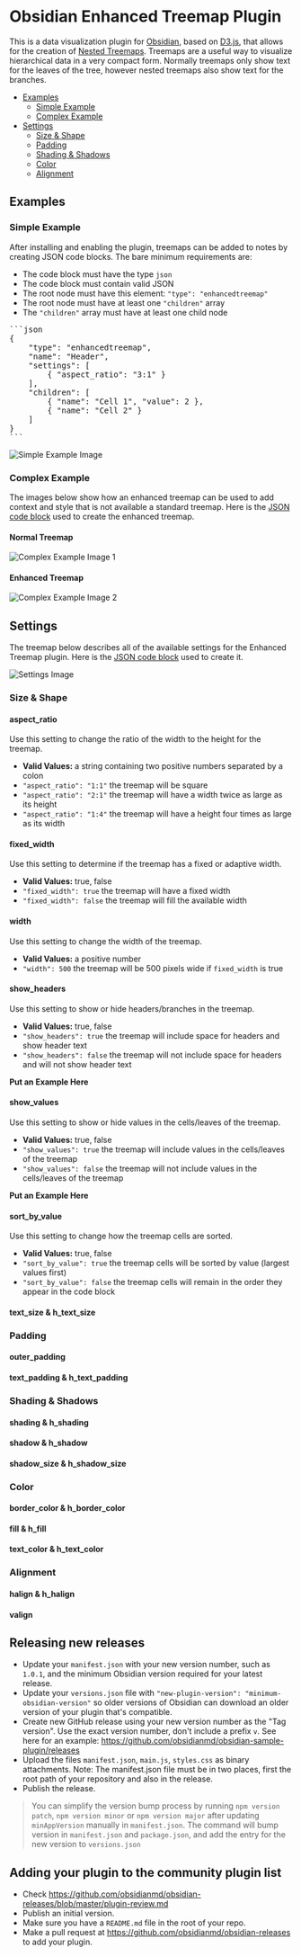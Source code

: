 # Obsidian Enhanced Treemap Plugin

This is a data visualization plugin for [Obsidian](https://obsidian.md), based on [D3.js](https://d3js.org), that allows for the creation of [Nested Treemaps](https://observablehq.com/@d3/nested-treemap).
Treemaps are a useful way to visualize hierarchical data in a very compact form.
Normally treemaps only show text for the leaves of the tree, however nested treemaps also show text for the branches.

- [Examples](#examples)
    - [Simple Example](#simple-example)
    - [Complex Example](#complex-example)
- [Settings](#settings)
    - [Size & Shape](#size--shape)
    - [Padding](#padding)
    - [Shading & Shadows](#shading--shadows)
    - [Color](#color)
    - [Alignment](#alignment)


## Examples

### Simple Example

After installing and enabling the plugin, treemaps can be added to notes by creating JSON code blocks.
The bare minimum requirements are:
- The code block must have the type `json`
- The code block must contain valid JSON
- The root node must have this element: `"type": "enhancedtreemap"`
- The root node must have at least one `"children"` array
- The `"children"` array must have at least one child node

<pre>
```json
{
    "type": "enhancedtreemap",
    "name": "Header",
    "settings": [
        { "aspect_ratio": "3:1" }
    ],
    "children": [
        { "name": "Cell 1", "value": 2 },
        { "name": "Cell 2" }
    ]
}
```
</pre>

![Simple Example Image](./examples/SimpleExample.png)

### Complex Example

The images below show how an enhanced treemap can be used to add context and style that is not available a standard treemap. Here is the [JSON code block](examples/ComplexExample.md) used to create the enhanced treemap.

#### Normal Treemap
![Complex Example Image 1](./examples/ComplexExample1.png)

#### Enhanced Treemap
![Complex Example Image 2](./examples/ComplexExample2.png)


## Settings

The treemap below describes all of the available settings for the Enhanced Treemap plugin. Here is the [JSON code block](examples/Settings.md) used to create it.

![Settings Image](./examples/Settings.png)

### Size & Shape
#### aspect_ratio
Use this setting to change the ratio of the width to the height for the treemap.
- **Valid Values:** a string containing two positive numbers separated by a colon
- `"aspect_ratio": "1:1"` the treemap will be square
- `"aspect_ratio": "2:1"` the treemap will have a width twice as large as its height
- `"aspect_ratio": "1:4"` the treemap will have a height four times as large as its width

#### fixed_width
Use this setting to determine if the treemap has a fixed or adaptive width.
- **Valid Values:** true, false
- `"fixed_width": true` the treemap will have a fixed width
- `"fixed_width": false` the treemap will fill the available width

#### width
Use this setting to change the width of the treemap.
- **Valid Values:** a positive number
- `"width": 500` the treemap will be 500 pixels wide if `fixed_width` is true

#### show_headers
Use this setting to show or hide headers/branches in the treemap.
- **Valid Values:** true, false
- `"show_headers": true` the treemap will include space for headers and show header text
- `"show_headers": false` the treemap will not include space for headers and will not show header text

**Put an Example Here**

#### show_values
Use this setting to show or hide values in the cells/leaves of the treemap.
- **Valid Values:** true, false
- `"show_values": true` the treemap will include values in the cells/leaves of the treemap
- `"show_values": false` the treemap will not include values in the cells/leaves of the treemap

**Put an Example Here**

#### sort_by_value
Use this setting to change how the treemap cells are sorted.
- **Valid Values:** true, false
- `"sort_by_value": true` the treemap cells will be sorted by value (largest values first)
- `"sort_by_value": false` the treemap cells will remain in the order they appear in the code block

#### text_size & h_text_size

### Padding
#### outer_padding
#### text_padding & h_text_padding

### Shading & Shadows
#### shading & h_shading
#### shadow & h_shadow
#### shadow_size & h_shadow_size

### Color
#### border_color & h_border_color
#### fill & h_fill
#### text_color & h_text_color

### Alignment
#### halign & h_halign
#### valign


## Releasing new releases

- Update your `manifest.json` with your new version number, such as `1.0.1`, and the minimum Obsidian version required for your latest release.
- Update your `versions.json` file with `"new-plugin-version": "minimum-obsidian-version"` so older versions of Obsidian can download an older version of your plugin that's compatible.
- Create new GitHub release using your new version number as the "Tag version". Use the exact version number, don't include a prefix `v`. See here for an example: https://github.com/obsidianmd/obsidian-sample-plugin/releases
- Upload the files `manifest.json`, `main.js`, `styles.css` as binary attachments. Note: The manifest.json file must be in two places, first the root path of your repository and also in the release.
- Publish the release.

> You can simplify the version bump process by running `npm version patch`, `npm version minor` or `npm version major` after updating `minAppVersion` manually in `manifest.json`.
> The command will bump version in `manifest.json` and `package.json`, and add the entry for the new version to `versions.json`

## Adding your plugin to the community plugin list

- Check https://github.com/obsidianmd/obsidian-releases/blob/master/plugin-review.md
- Publish an initial version.
- Make sure you have a `README.md` file in the root of your repo.
- Make a pull request at https://github.com/obsidianmd/obsidian-releases to add your plugin.

